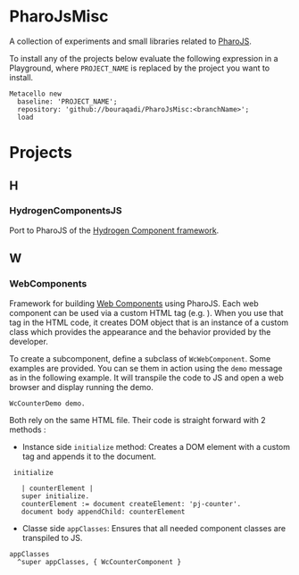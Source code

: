 # PharoJsMisc

A collection of experiments and small libraries related to [PharoJS](https://github.com/PharoJS/PharoJS).

To install any of the projects below evaluate the following expression in a Playground, where `PROJECT_NAME` is replaced by the project you want to install.
```Smalltalk
Metacello new
  baseline: 'PROJECT_NAME';
  repository: 'github://bouraqadi/PharoJsMisc:<branchName>';
  load
 ```

# Projects
## H
### HydrogenComponentsJS
Port to PharoJS of the [Hydrogen Component framework](https://github.com/bouraqadi/Components).
## W
### WebComponents
Framework for building [Web Components](https://www.webcomponents.org/) using PharoJS. 
Each web component can be used via a custom HTML tag (e.g. <pj-counter>). When you use that tag in the HTML code, it creates DOM object that is an instance of a custom class which provides the appearance and the behavior provided by the developer.

To create a subcomponent, define a subclass of `WcWebComponent`. Some examples are provided. You can se them in action using the `demo` message as in the following example. It will transpile the code to JS and open a web browser and display running the demo.
  ```smalltalk
WcCounterDemo demo.
```
Both rely on the same HTML file. Their code is straight forward with 2 methods :
- Instance side `initialize` method: Creates a DOM element with a custom tag and appends it to the document.
 ```Smalltalk
  initialize

	| counterElement |
	super initialize.
	counterElement := document createElement: 'pj-counter'.
	document body appendChild: counterElement
  ```
  - Classe side `appClasses`: Ensures that all needed component classes are transpiled to JS.
  ```Smalltalk
  appClasses 
	^super appClasses, { WcCounterComponent }
  ```
